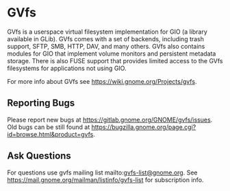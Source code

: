 # GVfs

GVfs is a userspace virtual filesystem implementation for GIO (a library
available in GLib). GVfs comes with a set of backends, including trash support,
SFTP, SMB, HTTP, DAV, and many others. GVfs also contains modules for GIO that
implement volume monitors and persistent metadata storage. There is also FUSE
support that provides limited access to the GVfs filesystems for applications
not using GIO.

For more info about GVfs see https://wiki.gnome.org/Projects/gvfs.

## Reporting Bugs

Please report new bugs at https://gitlab.gnome.org/GNOME/gvfs/issues. Old bugs
can be still found at https://bugzilla.gnome.org/page.cgi?id=browse.html&product=gvfs.

## Ask Questions

For questions use gvfs mailing list mailto:gvfs-list@gnome.org. See
https://mail.gnome.org/mailman/listinfo/gvfs-list for subscription info.